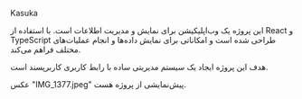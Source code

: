 Kasuka

این پروژه یک وب‌اپلیکیشن برای نمایش و مدیریت اطلاعات است.
با استفاده از React و TypeScript طراحی شده است و امکاناتی برای نمایش داده‌ها و انجام عملیات‌های مختلف فراهم می‌کند. 

هدف این پروژه ایجاد یک سیستم مدیریتی ساده با رابط کاربری کاربرپسند است.


عکس "IMG_1377.jpeg" پیش‌نمایشی از پروژه هست.



